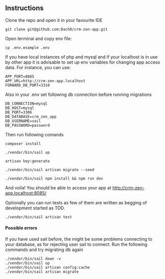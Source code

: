 ## Instructions

Clone the repo and open it in your favourite IDE

    git clone git@github.com:Dach0/crm-zen-app.git

Open terminal and copy env file:

    cp .env.example .env

If you have local instances of php and mysql and if your localhost is in use by other app it is advisable
to set up env variables for changing app access data. For instance, you can use:

```dotenv
APP_PORT=8085
APP_URL=http://crm-zen-app.localhost
FORWARD_DB_PORT=3310
```

Also in your .env set following db connection before running migrations

```dotenv
DB_CONNECTION=mysql
DB_HOST=mysql
DB_PORT=3306
DB_DATABASE=crm_zen_app
DB_USERNAME=sail
DB_PASSWORD=password
```

Then run following comands
    
    composer install

    ./vendor/bin/sail up

    artisan key:generate

    ./vendor/bin/sail artisan migrate --seed

    ./vendor/bin/sail npm install && npm run dev

And voila! You should be able to access your app at http://crm-zen-app.localhost:8085/

Optionally you can run tests as few of them are written as begging of development started as TDD.

    ./vendor/bin/sail artisan test

#### Possible errors

If you have used sail before, the might be some problems connecting to your database, as for rejecting
user sail to connect. 
Run the following commands and try migrating db again

    ./vendor/bin/sail down -v
    ./vendor/bin/sail up
    ./vendor/bin/sail artisan config:cache
    ./vendor/bin/sail artisan migrate
